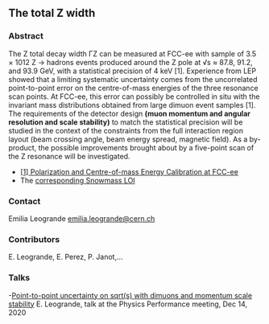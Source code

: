 ## The total Z width

### Abstract

The Z total decay width ΓZ can be measured at FCC-ee with sample of 3.5 × 1012 Z → hadrons events produced around the Z pole at √s ≈ 87.8, 91.2, and 93.9 GeV, with a statistical precision of 4 keV [1]. Experience from LEP showed that a limiting systematic uncertainty comes from the uncorrelated point-to-point error on the centre-of-mass energies of the three resonance scan points. At FCC-ee, this error can possibly be controlled in situ with the invariant mass distributions obtained from large dimuon event samples [1]. The requirements of the detector design **(muon momentum and angular resolution and scale stability)** to match the statistical precision will be studied in the context of the constraints from the full interaction region layout (beam crossing angle, beam energy spread, magnetic field). As a by-product, the possible improvements brought about by a five-point scan of the Z resonance will be investigated.

- [[1] Polarization and Centre-of-mass Energy Calibration at FCC-ee](https://arxiv.org/abs/1909.12245)
- The [corresponding Snowmass LOI](https://indico.cern.ch/event/951830/contributions/3998984/attachments/2095073/3521269/Lineshape_SNOWMASS21-EF4_EF5_Juan_Alcaraz-167.pdf)

### Contact

Emilia Leogrande <emilia.leogrande@cern.ch>

### Contributors
E. Leogrande, E. Perez, P. Janot,...

### Talks
-[Point-to-point uncertainty on sqrt(s) with dimuons and momentum scale stability](https://indico.cern.ch/event/982690/contributions/4138503/attachments/2162446/3650873/Zwidht_scaleStab_PPMeeting_14Dec2020.pdf) E. Leogrande, talk at the Physics Performance meeting, Dec 14, 2020
